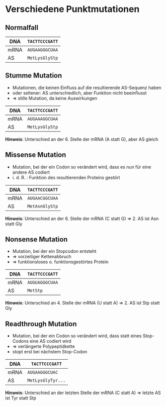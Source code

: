 # Verschiedene Punktmutationen

## Normalfall
| DNA  | ```TACTTCCCGATT``` |
| ---- | ------------------ |
| mRNA | ```AUGAAGGGCUAA``` |
| AS   | ```MetLysGlyStp``` |

## Stumme Mutation
- Mutationen, die keinen Einfluss auf die resultierende AS-Sequenz haben
- oder seltener: AS unterschiedlich, aber Funktion nicht beeinflusst
- => stille Mutation, da keine Auswirkungen

| DNA  | ```TACTTCCCGATT``` |
| ---- | ------------------ |
| mRNA | ```AUGAAAGGCUAA``` |
| AS   | ```MetLysGlyStp``` |

**Hinweis**: Unterschied an der 6. Stelle der mRNA (A statt G), aber AS gleich

## Missense Mutation
- Mutation, bei der ein Codon so verändert wird, dass es nun für eine andere AS codiert
- i. d. R. : Funktion des resultierenden Proteins gestört

| DNA  | ```TACTTCCCGATT``` |
| ---- | ------------------ |
| mRNA | ```AUGAACGGCUAA``` |
| AS   | ```MetAsnGlyStp``` |

**Hinweis**: Unterschied an der 6. Stelle der mRNA (C statt G) => 2. AS ist Asn statt Gly

## Nonsense Mutation
- Mutation, bei der ein Stopcodon entsteht
- => vorzeitiger Kettenabbruch
- => funktionsloses o. funktionsgestörtes Protein

| DNA  | ```TACTTCCCGATT``` |
| ---- | ------------------ |
| mRNA | ```AUGUAGGGCUAA``` |
| AS   | ```MetStp```       |

**Hinweis**: Unterschied an 4. Stelle der mRNA (U statt A) => 2. AS ist Stp statt Gly

## Readthrough Mutation
- Mutation, bei der ein Codon so verändert wird, dass statt eines Stop-Codons eine AS codiert wird
- => verlängerte Polypeptidkette
- stopt erst bei nächstem Stop-Codon

| DNA  | ```TACTTCCCGATT``` |
| ---- | ------------------ |
| mRNA | ```AUGAAGGGCUAC``` |
| AS   | ```MetLysGlyTyr...``` |

**Hinweis**: Unterschied an der letzten Stelle der mRNA (C statt A) => letzte AS ist Tyr statt Stp
